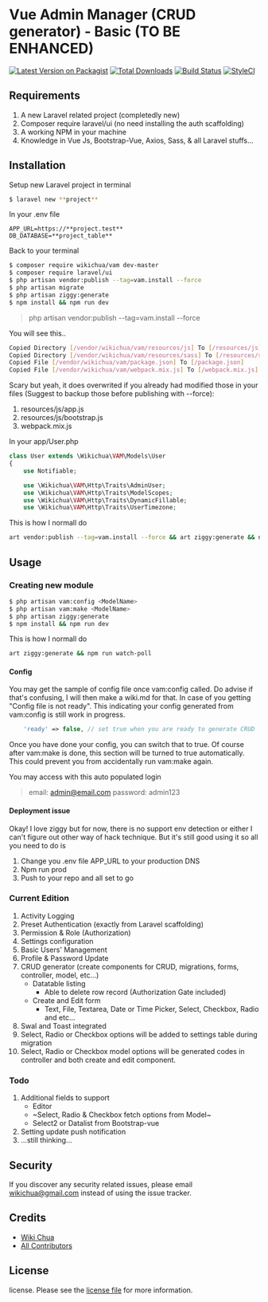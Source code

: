 # Vue Admin Manager (CRUD generator) - Basic (TO BE ENHANCED)

[![Latest Version on Packagist][ico-version]][link-packagist]
[![Total Downloads][ico-downloads]][link-downloads]
[![Build Status][ico-travis]][link-travis]
[![StyleCI][ico-styleci]][link-styleci]

## Requirements

1. A new Laravel related project (completedly new)
2. Composer require laravel/ui (no need installing the auth scaffolding)
3. A working NPM in your machine
4. Knowledge in Vue Js, Bootstrap-Vue, Axios, Sass, & all Laravel stuffs...

## Installation

Setup new Laravel project in terminal

``` bash
$ laravel new **project**
```

In your .env file

``` env
APP_URL=https://**project.test**
DB_DATABASE=**project_table**
```

Back to your terminal

``` bash
$ composer require wikichua/vam dev-master
$ composer require laravel/ui
$ php artisan vendor:publish --tag=vam.install --force
$ php artisan migrate
$ php artisan ziggy:generate
$ npm install && npm run dev
```

> php artisan vendor:publish --tag=vam.install --force

You will see this..

``` bash
Copied Directory [/vendor/wikichua/vam/resources/js] To [/resources/js]
Copied Directory [/vendor/wikichua/vam/resources/sass] To [/resources/sass]
Copied File [/vendor/wikichua/vam/package.json] To [/package.json]
Copied File [/vendor/wikichua/vam/webpack.mix.js] To [/webpack.mix.js]
```

Scary but yeah, it does overwrited if you already had modified those in your files (Suggest to backup those before publishing with --force):

1. resources/js/app.js
1. resources/js/bootstrap.js
1. webpack.mix.js

In your app/User.php

``` php
class User extends \Wikichua\VAM\Models\User
{
    use Notifiable;

    use \Wikichua\VAM\Http\Traits\AdminUser;
    use \Wikichua\VAM\Http\Traits\ModelScopes;
    use \Wikichua\VAM\Http\Traits\DynamicFillable;
    use \Wikichua\VAM\Http\Traits\UserTimezone;
```

This is how I normall do

``` bash
art vendor:publish --tag=vam.install --force && art ziggy:generate && npm run watch-poll
```

## Usage

### Creating new module

``` bash
$ php artisan vam:config <ModelName>
$ php artisan vam:make <ModelName>
$ php artisan ziggy:generate
$ npm install && npm run dev
```

This is how I normall do

``` bash
art ziggy:generate && npm run watch-poll
```

#### Config

You may get the sample of config file once vam:config called. 
Do advise if that's confusing, I will then make a wiki.md for that.
In case of you getting "Config file is not ready". 
This indicating your config generated from vam:config is still work in progress.

``` php
    'ready' => false, // set true when you are ready to generate CRUD
```

Once you have done your config, you can switch that to true. Of course after vam:make is done, this section will be turned to true automatically.
This could prevent you from accidentally run vam:make again.

You may access with this auto populated login

> email: admin@email.com
> password: admin123

#### Deployment issue

Okay! I love ziggy but for now, there is no support env detection or either I can't figure out other way of hack technique.
But it's still good using it so all you need to do is 
1. Change you .env file APP_URL to your production DNS
1. Npm run prod
1. Push to your repo and all set to go

### Current Edition

1. Activity Logging
1. Preset Authentication (exactly from Laravel scaffolding)
1. Permission & Role (Authorization)
1. Settings configuration
1. Basic Users' Management
1. Profile & Password Update
1. CRUD generator (create components for CRUD, migrations, forms, controller, model, etc...)
    - Datatable listing
        - Able to delete row record (Authorization Gate included)
    - Create and Edit form
        - Text, File, Textarea, Date or Time Picker, Select, Checkbox, Radio and etc...
1. Swal and Toast integrated
1. Select, Radio or Checkbox options will be added to settings table during migration
1. Select, Radio or Checkbox model options will be generated codes in controller and both create and edit component. 

### Todo

1. Additional fields to support
	- Editor
	- ~Select, Radio & Checkbox fetch options from Model~
    - Select2 or Datalist from Bootstrap-vue
1. Setting update push notification
1. ...still thinking...

## Security

If you discover any security related issues, please email wikichua@gmail.com instead of using the issue tracker.

## Credits

- [Wiki Chua][link-author]
- [All Contributors][link-contributors]

## License

license. Please see the [license file](license.md) for more information.

[ico-version]: https://img.shields.io/packagist/v/wikichua/vam.svg?style=flat-square
[ico-downloads]: https://img.shields.io/packagist/dt/wikichua/vam.svg?style=flat-square
[ico-travis]: https://img.shields.io/travis/wikichua/vam/master.svg?style=flat-square
[ico-styleci]: https://styleci.io/repos/12345678/shield

[link-packagist]: https://packagist.org/packages/wikichua/vam
[link-downloads]: https://packagist.org/packages/wikichua/vam
[link-travis]: https://travis-ci.org/wikichua/vam
[link-styleci]: https://styleci.io/repos/12345678
[link-author]: https://github.com/wikichua
[link-contributors]: ../../contributors
